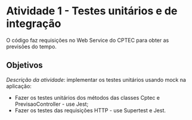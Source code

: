 # Atividade 1 - Testes unitários e de integração

O código faz requisições no Web Service do CPTEC para obter as previsões do tempo.

## Objetivos
*Descrição da atividade*: implementar os testes unitários usando mock na aplicação: 
- Fazer os testes unitários dos métodos das classes Cptec e PrevisaoController - use Jest;
- Fazer os testes das requisições HTTP - use Supertest e Jest.